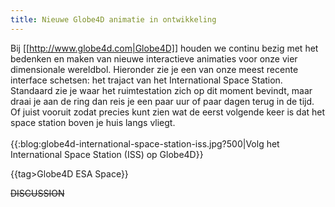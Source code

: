 ```yaml
---
title: Nieuwe Globe4D animatie in ontwikkeling
---
```

Bij [[http://www.globe4d.com|Globe4D]] houden we continu bezig met het bedenken en maken van nieuwe interactieve animaties voor onze vier dimensionale wereldbol. Hieronder zie je een van onze meest recente interface schetsen: het trajact van het International Space Station. Standaard zie je waar het ruimtestation zich op dit moment bevindt, maar draai je aan de ring dan reis je een paar uur of paar dagen terug in de tijd. Of juist vooruit zodat precies kunt zien wat de eerst volgende keer is dat het space station boven je huis langs vliegt.   
\
{{:blog:globe4d-international-space-station-iss.jpg?500|Volg het International Space Station (ISS) op Globe4D}}

{{tag>Globe4D ESA Space}}


~~DISCUSSION~~
